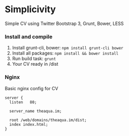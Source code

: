 Simplicivity
================================
Simple CV using Twitter Bootstrap 3, Grunt, Bower, LESS

### Install and compile

 1. Install grunt-cli, bower: ``npm install grunt-cli bower``
 2. Install all packages: ``npm install && bower install``
 3. Run build task: ``grunt``
 4. Your CV ready in /dist

### Nginx
Basic nginx config for CV

    server {
      listen   80;
    
      server_name theaqua.im;
    
      root /web/domains/theaqua.im/dist;
      index index.html;
    }
